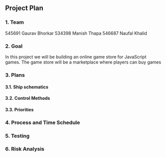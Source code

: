 Project Plan
-----------------------

### 1. Team

545691 Gaurav Bhorkar
534398 Manish Thapa
546687 Naufal Khalid


### 2. Goal

In this project we will be building an online game store for JavaScript games. The game store will be a marketplace where players can buy games


### 3. Plans



#### 3.1. Ship schematics


#### 3.2. Control Methods


#### 3.3. Priorities


### 4. Process and Time Schedule


### 5. Testing



### 6. Risk Analysis

